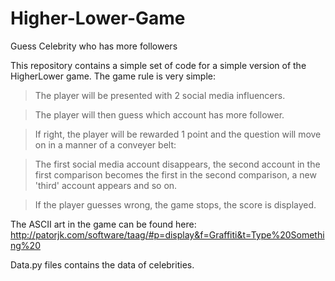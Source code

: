 # Higher-Lower-Game
Guess Celebrity who has more followers

This repository contains a simple set of code for a simple version of the HigherLower game. The game rule is very simple:

  >The player will be presented with 2 social media influencers.
  
  >The player will then guess which account has more follower.
  
  >If right, the player will be rewarded 1 point and the question will move on in a manner of a conveyer belt:
  
  >The first social media account disappears, the second account in the first comparison becomes the first in the second comparison, a new 'third' account appears and so    on.
  
  >If the player guesses wrong, the game stops, the score is displayed.
  

  The ASCII art in the game can be found here: http://patorjk.com/software/taag/#p=display&f=Graffiti&t=Type%20Something%20
  
  Data.py files contains the data of celebrities.
